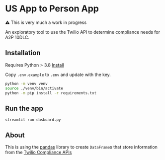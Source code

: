 # US App to Person App

⚠️ This is very much a work in progress

An exploratory tool to use the Twilio API to determine compliance needs for A2P 10DLC.

## Installation

Requires Python > 3.8 [Install](https://python.org)


Copy `.env.example` to `.env` and update with the key.

```bash
python -m venv venv
source ./venv/bin/activate
python -m pip install -r requirements.txt
```

## Run the app

```
streamlit run dasboard.py
```

## About

This is using the [pandas](https://pandas.pydata.org/) library to create `DataFrame`s that store information from the [Twilio Compliance APIs](https://www.twilio.com/docs/sms/a2p-10dlc)
